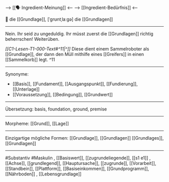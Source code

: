 --> [[🗣️ Ingredient-Meinung]] <--
--> [[Ingredient-Bedürfnis]] <--

🔴 die [[Grundlage]], [ˈɡrʊntˌlaːɡə]
die [[Grundlagen]]

---

Nein. Ihr seid zu ungeduldig. Ihr müsst zuerst die [[Grundlagen]] richtig beherrschen! Weiterüben.

_[[C1-Lesen-T1-000-Text#^11|^]]_ Diese dient einem Sammelroboter als [[Grundlage]], der dann den Müll mithilfe eines [[Greifers]] in einen [[Sammelkorb]] legt. ^11

---

Synonyme:

- [[Basis]], [[Fundament]], [[Ausgangspunkt]], [[Fundierung]], [[Unterlage]]
- [[Voraussetzung]], [[Bedingung]], [[Grundwert]]

---

Übersetzung: basis, foundation, ground, premise

---

Morpheme:
[[Grund]], [[Lage]]

---

Einzigartige mögliche Formen:
[[Grundlage]], [[Grundlagen]]
[[Grundlages]], [[Grundlagen]]

---

#Substantiv #Maskulin
, [[Basiswert]], [[zugrundeliegende]], [[s1 e1]]
, [[Achse]], [[grundlegend]], [[Hauptursache]], [[zugrunde]], [[Vorarbeit]], [[Standbein]], [[Plattform]], [[Basiseinkommen]], [[Grundprogramm]], [[Nährboden]]
, [[Lebensgrundlage]]